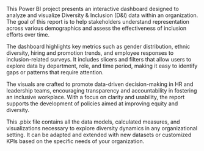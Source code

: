 This Power BI project presents an interactive dashboard designed to analyze and visualize Diversity & Inclusion (D&I) data within an organization. The goal of this report is to help stakeholders understand representation across various demographics and assess the effectiveness of inclusion efforts over time.

The dashboard highlights key metrics such as gender distribution, ethnic diversity, hiring and promotion trends, and employee responses to inclusion-related surveys. It includes slicers and filters that allow users to explore data by department, role, and time period, making it easy to identify gaps or patterns that require attention.

The visuals are crafted to promote data-driven decision-making in HR and leadership teams, encouraging transparency and accountability in fostering an inclusive workplace. With a focus on clarity and usability, the report supports the development of policies aimed at improving equity and diversity.

This .pbix file contains all the data models, calculated measures, and visualizations necessary to explore diversity dynamics in any organizational setting. It can be adapted and extended with new datasets or customized KPIs based on the specific needs of your organization.

